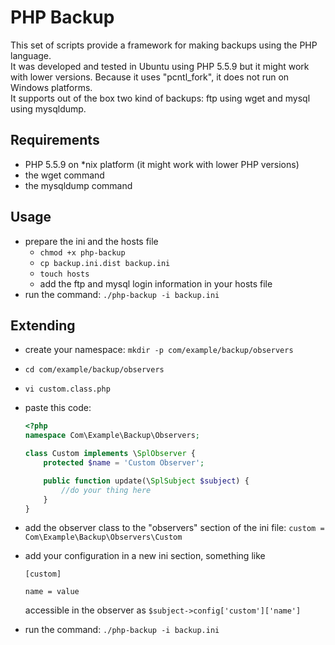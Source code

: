 PHP Backup
==========

This set of scripts provide a framework for making backups using the PHP language.  
It was developed and tested in Ubuntu using PHP 5.5.9 but it might work with lower versions. Because it uses "pcntl_fork", it does not run on Windows platforms.  
It supports out of the box two kind of backups: ftp using wget and mysql using mysqldump.

Requirements
------------

* PHP 5.5.9 on *nix platform (it might work with lower PHP versions)
* the wget command
* the mysqldump command

Usage
-----
* prepare the ini and the hosts file
    * `chmod +x php-backup`
    * `cp backup.ini.dist backup.ini`
    * `touch hosts`
    * add the ftp and mysql login information in your hosts file
* run the command: `./php-backup -i backup.ini`

Extending
---------
* create your namespace: `mkdir -p com/example/backup/observers`
* `cd com/example/backup/observers`
* `vi custom.class.php`
* paste this code:


    ```php
    <?php
    namespace Com\Example\Backup\Observers;

    class Custom implements \SplObserver {
        protected $name = 'Custom Observer';

        public function update(\SplSubject $subject) {
            //do your thing here
        }
    }
    ```
* add the observer class to the "observers" section of the ini file:
    `custom = Com\Example\Backup\Observers\Custom`
* add your configuration in a new ini section, something like
    ```
    [custom]

    name = value
    ```
    accessible in the observer as `$subject->config['custom']['name']`
* run the command: `./php-backup -i backup.ini`
